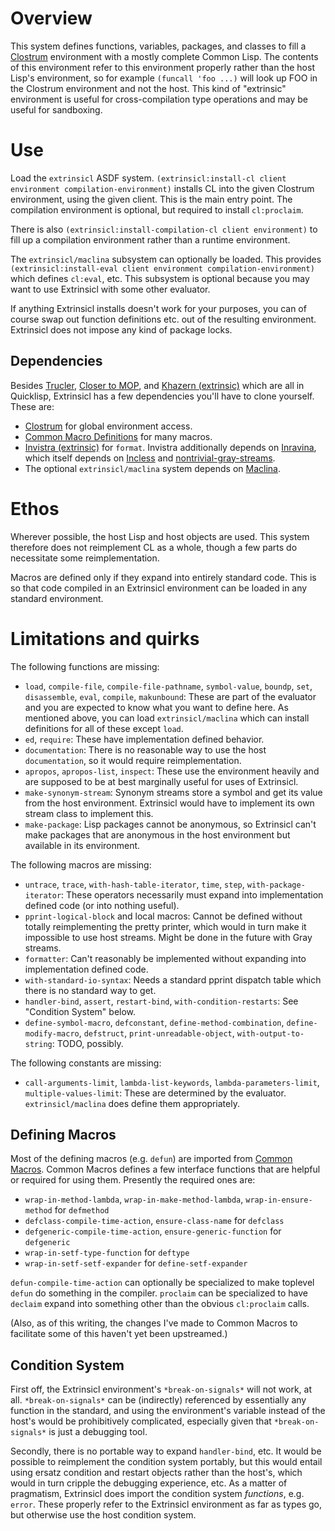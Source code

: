 # Overview

This system defines functions, variables, packages, and classes to fill a [Clostrum](https://github.com/s-expressionists/Clostrum) environment with a mostly complete Common Lisp. The contents of this environment refer to this environment properly rather than the host Lisp's environment, so for example `(funcall 'foo ...)` will look up FOO in the Clostrum environment and not the host. This kind of "extrinsic" environment is useful for cross-compilation type operations and may be useful for sandboxing.

# Use

Load the `extrinsicl` ASDF system. `(extrinsicl:install-cl client environment compilation-environment)` installs CL into the given Clostrum environment, using the given client. This is the main entry point. The compilation environment is optional, but required to install `cl:proclaim`.

There is also `(extrinsicl:install-compilation-cl client environment)` to fill up a compilation environment rather than a runtime environment.

The `extrinsicl/maclina` subsystem can optionally be loaded. This provides `(extrinsicl:install-eval client environment compilation-environment)` which defines `cl:eval`, etc. This subsystem is optional because you may want to use Extrinsicl with some other evaluator.

If anything Extrinsicl installs doesn't work for your purposes, you can of course swap out function definitions etc. out of the resulting environment. Extrinsicl does not impose any kind of package locks.

## Dependencies

Besides [Trucler](https://github.com/s-expressionists/Trucler/), [Closer to MOP](https://github.com/pcostanza/closer-mop), and [Khazern (extrinsic)](https://github.com/s-expressionists/Khazern) which are all in Quicklisp, Extrinsicl has a few dependencies you'll have to clone yourself. These are:

* [Clostrum](https://github.com/s-expressionists/Clostrum) for global environment access.
* [Common Macro Definitions](https://github.com/robert-strandh/Common-macros/) for many macros.
* [Invistra (extrinsic)](https://github.com/s-expressionists/Invistra/) for `format`. Invistra additionally depends on [Inravina](https://github.com/s-expressionists/Inravina), which itself depends on [Incless](https://github.com/s-expressionists/Incless) and [nontrivial-gray-streams](https://github.com/yitzchak/nontrivial-gray-streams).
* The optional `extrinsicl/maclina` system depends on [Maclina](https://github.com/s-expressionists/maclina).

# Ethos

Wherever possible, the host Lisp and host objects are used. This system therefore does not reimplement CL as a whole, though a few parts do necessitate some reimplementation.

Macros are defined only if they expand into entirely standard code. This is so that code compiled in an Extrinsicl environment can be loaded in any standard environment.

# Limitations and quirks

The following functions are missing:

* `load`, `compile-file`, `compile-file-pathname`, `symbol-value`, `boundp`, `set`, `disassemble`, `eval`, `compile`, `makunbound`: These are part of the evaluator and you are expected to know what you want to define here. As mentioned above, you can load `extrinsicl/maclina` which can install definitions for all of these except `load`.
* `ed`, `require`: These have implementation defined behavior.
* `documentation`: There is no reasonable way to use the host `documentation`, so it would require reimplementation.
* `apropos`, `apropos-list`, `inspect`: These use the environment heavily and are supposed to be at best marginally useful for uses of Extrinsicl.
* `make-synonym-stream`: Synonym streams store a symbol and get its value from the host environment. Extrinsicl would have to implement its own stream class to implement this.
* `make-package`: Lisp packages cannot be anonymous, so Extrinsicl can't make packages that are anonymous in the host environment but available in its environment.

The following macros are missing:

* `untrace`, `trace`, `with-hash-table-iterator`, `time`, `step`, `with-package-iterator`: These operators necessarily must expand into implementation defined code (or into nothing useful).
* `pprint-logical-block` and local macros: Cannot be defined without totally reimplementing the pretty printer, which would in turn make it impossible to use host streams. Might be done in the future with Gray streams.
* `formatter`: Can't reasonably be implemented without expanding into implementation defined code.
* `with-standard-io-syntax`: Needs a standard pprint dispatch table which there is no standard way to get.
* `handler-bind`, `assert`, `restart-bind`, `with-condition-restarts`: See "Condition System" below.
* `define-symbol-macro`, `defconstant`, `define-method-combination`, `define-modify-macro`, `defstruct`, `print-unreadable-object`, `with-output-to-string`: TODO, possibly.

The following constants are missing:

* `call-arguments-limit`, `lambda-list-keywords`, `lambda-parameters-limit`, `multiple-values-limit`: These are determined by the evaluator. `extrinsicl/maclina` does define them appropriately.

## Defining Macros

Most of the defining macros (e.g. `defun`) are imported from [Common Macros](https://github.com/robert-strandh/Common-macros/). Common Macros defines a few interface functions that are helpful or required for using them. Presently the required ones are:

* `wrap-in-method-lambda`, `wrap-in-make-method-lambda`, `wrap-in-ensure-method` for `defmethod`
* `defclass-compile-time-action`, `ensure-class-name` for `defclass`
* `defgeneric-compile-time-action`, `ensure-generic-function` for `defgeneric`
* `wrap-in-setf-type-function` for `deftype`
* `wrap-in-setf-setf-expander` for `define-setf-expander`

`defun-compile-time-action` can optionally be specialized to make toplevel `defun` do something in the compiler. `proclaim` can be specialized to have `declaim` expand into something other than the obvious `cl:proclaim` calls.

(Also, as of this writing, the changes I've made to Common Macros to facilitate some of this haven't yet been upstreamed.)

## Condition System

First off, the Extrinsicl environment's `*break-on-signals*` will not work, at all. `*break-on-signals*` can be (indirectly) referenced by essentially any function in the standard, and using the environment's variable instead of the host's would be prohibitively complicated, especially given that `*break-on-signals*` is just a debugging tool.

Secondly, there is no portable way to expand `handler-bind`, etc. It would be possible to reimplement the condition system portably, but this would entail using ersatz condition and restart objects rather than the host's, which would in turn cripple the debugging experience, etc. As a matter of pragmatism, Extrinsicl does import the condition system _functions_, e.g. `error`. These properly refer to the Extrinsicl environment as far as types go, but otherwise use the host condition system.
